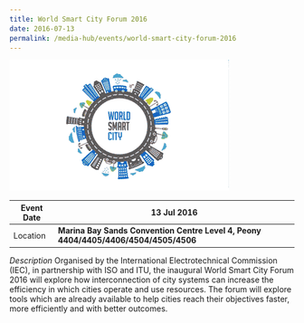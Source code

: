 ```yaml
---
title: World Smart City Forum 2016
date: 2016-07-13
permalink: /media-hub/events/world-smart-city-forum-2016
---
```

![World Smart City Forum 2016](/images/media-hub/events/till-2020/world-smart-city-forum-2016.png)

| Event Date | **13 Jul 2016**| 
| -------- | -------- |
| Location   |**Marina Bay Sands Convention Centre Level 4, Peony 4404/4405/4406/4504/4505/4506**  | 

*Description*
Organised by the International Electrotechnical Commission (IEC), in partnership with ISO and ITU, the inaugural World Smart City Forum 2016 will explore how interconnection of city systems can increase the efficiency in which cities operate and use resources. The forum will explore tools which are already available to help cities reach their objectives faster, more efficiently and with better outcomes.

